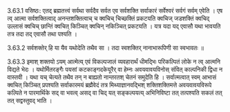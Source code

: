 3.63.1
वसिष्ठः:
एतद् ब्रह्मतत्त्वं सर्वथा सर्वदैव सर्वत एव सर्वशक्ति सर्वाकारं सर्वेश्वरं सर्वगं सर्वम् एवेति ।
	एष त्व् आत्मा सर्वशक्तित्वाद् अनन्तशक्तित्वाच् च क्वचिच् चिच्छक्तिं प्रकटयति क्वचिज् जडशक्तिं क्वचिद् उल्लासं क्वचिच् छान्तिं क्वचित् किञ्चित् क्वचिन् नकिञ्चित् प्रकटयति ।
	यत्र यदा यद् एवासौ यथा भावयति तत्र तदा तद् एवासौ तथा पश्यति ।


3.63.2
सर्वशक्तेर् हि या यैव यथोदेति तथैव सा ।
तदा स्वशक्तिर् नानाभारूपिणी सा स्वभावतः ॥


3.63.3
इमाश् शक्तयो ऽयम् आत्मेत्य् एवं विकल्पजालं व्यवहारार्थं धीमद्भिः परिकल्पितं लोके न त्व् आत्मनि विद्यते भेदः ।
	यथोर्मितरङ्गैः पयसां कटकाङ्गदकेयूरैर् वा हेम्नः अवयवावयविनोस् संवित् काल्पनिकी द्विधा न वास्तवी ।
	यथा यच् चेत्यते तथैव तन् न बाह्यतो नान्तरतश् चेतनं समुदेति हि ।
	सर्वात्मत्वात् स्वम् आभासं क्वचित् किञ्चित् प्रपश्यति सर्वाकारमयं ब्रह्मैवेदं तत्र मिथ्याज्ञानवद्भिश् शक्तिशक्तिमत्ते अवयवावयविरूपे कल्पिते न पारमार्थिके सद् वा भवत्व् असद् वा चिद् यत् सङ्कल्पयत्य् अभिनिविष्टा तत् तत्पश्यति सकलं तत् तत् सद्वस्तुवद् भाति ।

